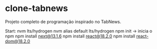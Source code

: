 # clone-tabnews
Projeto completo de programação inspirado no TabNews.

Start:
nvm lts/hydrogen
nvm alias default lts/hydrogen
npm init → inicia o npm
npm install next@13.1.6
npm install react@18.2.0
npm install react-dom@18.2.0